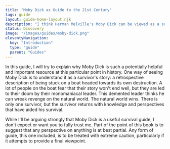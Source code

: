 ```yaml
---
title: "Moby Dick as Guide to the 21st Century"
tags: guide
layout: guide-home-layout.njk
description: "I think Herman Melville's Moby Dick can be viewed as a survival guide to the twenty first century."
status: Discovery
image: "/images/guides/moby-dick.png"
eleventyNavigation:
  key: "Introduction"
  type: "guide"
  parent: "Guides"
---
```


In this guide, I will try to explain why Moby Dick is such a potentially helpful and important resource at this particular point in history.  One way of seeing Moby Dick is to understand it as a survivor's story: a retrospective description of being stuck on a boat headed towards its own destruction.  A lot of people on the boat fear that their story won't end well, but they are led to their doom by their monomaniacal leader.  This demented leader thinks he can wreak revenge on the natural world.  The natural world wins.  There is only one survivor, but the survivor returns with knowledge and perspectives that have aided his survival.

While I'll be arguing strongly that Moby Dick is a useful survival guide, I don't expect or want you to fully trust me.  Part of the point of this book is to suggest that any perspective on anything is at best partial.  Any form of guide, this one included, is to be treated with extreme caution, particularly if it attempts to provide a final viewpoint.